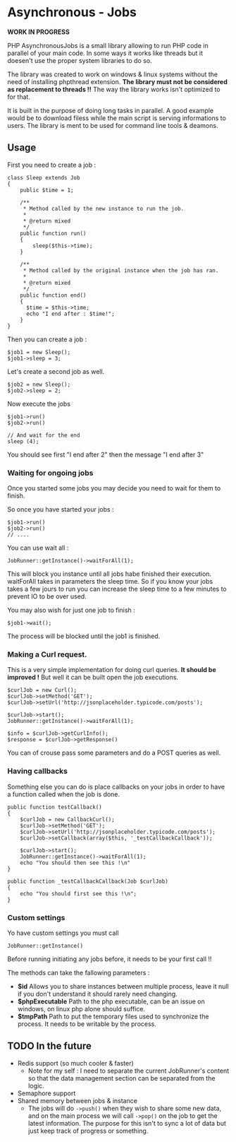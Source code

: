 # Asynchronous - Jobs

**WORK IN PROGRESS**

PHP AsynchronousJobs is a small library allowing to run PHP code in parallel of your main code. In some ways it works like threads but it doesen't use the proper system libraries to do so. 

The library was created to work on windows & linux systems without the need of installing phpthread extension. **The library must not be considered as replacement to threads !!** The way the library works isn't optimized to for that. 

It is built in the purpose of doing long tasks in parallel. A good example would be to download filess while the main script is serving informations to users. The library is ment to be used for command line tools & deamons. 

## Usage 

First you need to create a job : 
```
class Sleep extends Job
{
    public $time = 1;

    /**
     * Method called by the new instance to run the job.
     *
     * @return mixed
     */
    public function run()
    {
        sleep($this->time);
    }

    /**
     * Method called by the original instance when the job has ran.
     *
     * @return mixed
     */
    public function end()
    {
      $time = $this->time;
      echo "I end after : $time!";
    }
}
```

Then you can create a job : 
```
$job1 = new Sleep();
$job1->sleep = 3;
```

Let's create a second job as well.
```
$job2 = new Sleep();
$job2->sleep = 2;
```

Now execute the jobs
```
$job1->run()
$job2->run()

// And wait for the end
sleep (4);
```

You should see first "I end after 2" then the message "I end after 3"

### Waiting for ongoing jobs 

Once you started some jobs you may decide you need to wait for them to finish. 

So once you have started your jobs :
```
$job1->run()
$job2->run()
// ....
```

You can use wait all : 
```
JobRunner::getInstance()->waitForAll(1);
```
This will block you instance until all jobs habe finished their execution. waitForAll takes in parameters the sleep time. So if you know your jobs takes a few jours to run you can increase the sleep time to a few minutes to prevent IO to be over used.

You may also wish for just one job to finish : 
```
$job1->wait();
```
The process will be blocked until the job1 is finished. 

### Making a Curl request. 
This is a very simple implementation for doing curl queries. **It should be improved !** But well it can be built open the job executions.
```
$curlJob = new Curl();
$curlJob->setMethod('GET');
$curlJob->setUrl('http://jsonplaceholder.typicode.com/posts');

$curlJob->start();
JobRunner::getInstance()->waitForAll(1);

$info = $curlJob->getCurlInfo();
$response = $curlJob->getResponse()
```

You can of crouse pass some parameters and do a POST queries as well. 

### Having callbacks
Something else you can do is place callbacks on your jobs in order to have a function called when the job is done.

```
public function testCallback()
{
    $curlJob = new CallbackCurl();
    $curlJob->setMethod('GET');
    $curlJob->setUrl('http://jsonplaceholder.typicode.com/posts');
    $curlJob->setCallback(array($this, '_testCallbackCallback'));

    $curlJob->start();
    JobRunner::getInstance()->waitForAll(1);
    echo "You should then see this !\n"
}

public function _testCallbackCallback(Job $curlJob)
{
    echo "You should first see this !\n";
}
```

### Custom settings
Yo have custom settings you must call 
```
JobRunner::getInstance()
```
Before running initiating any jobs before, it needs to be your first call !!

The methods can take the fallowing parameters : 
* **$id** Allows you to share instances between multiple process, leave it null if you don't understand it should rarely need changing. 
* **$phpExecutable** Path to the php executable, can be an issue on windows, on linux php alone should suffice. 
* **$tmpPath** Path to put the temporary files used to synchronize the process. It needs to be writable by the process.

## TODO In the future
* Redis support (so much cooler & faster)
    * Note for my self : I need to separate the current JobRunner's content so that the data management section can be separated from the logic. 
* Semaphore support
* Shared memory between jobs & instance
    * The jobs will do ```->push()``` when they wish to share some new data, and on the main process we will call ```->pop()``` on the job to get the latest information. The purpose for this isn't to sync a lot of data but just keep track of progress or something. 
